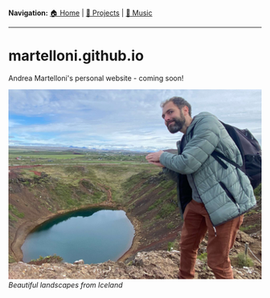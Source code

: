 **Navigation:** [🏠 Home](README.md) | [📂 Projects](projects.md) | [🎵 Music](music.md)

---

# martelloni.github.io
Andrea Martelloni's personal website - coming soon!

![Iceland landscape](assets/images/iceland.jpg)
*Beautiful landscapes from Iceland*

